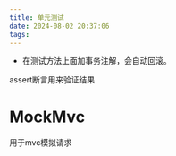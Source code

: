 ```yaml
---
title: 单元测试
date: 2024-08-02 20:37:06
tags:
---
```


- 在测试方法上面加事务注解，会自动回滚。

assert断言用来验证结果

# MockMvc

用于mvc模拟请求
